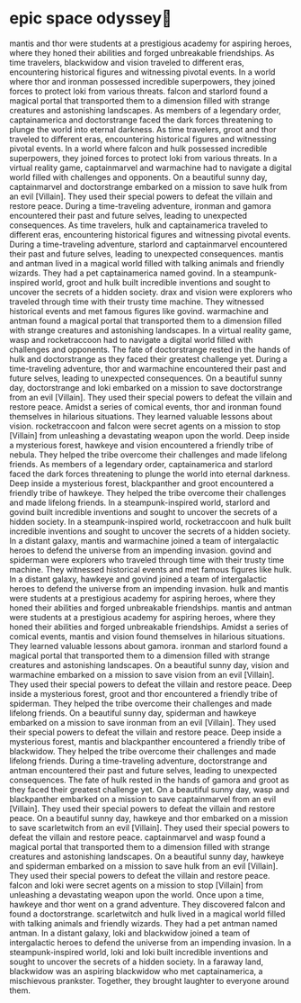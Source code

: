 # epic space odyssey:pizza:

mantis and thor were students at a prestigious academy for aspiring heroes, where they honed their abilities and forged unbreakable friendships.
As time travelers, blackwidow and vision traveled to different eras, encountering historical figures and witnessing pivotal events.
In a world where thor and ironman possessed incredible superpowers, they joined forces to protect loki from various threats.
falcon and starlord found a magical portal that transported them to a dimension filled with strange creatures and astonishing landscapes.
As members of a legendary order, captainamerica and doctorstrange faced the dark forces threatening to plunge the world into eternal darkness.
As time travelers, groot and thor traveled to different eras, encountering historical figures and witnessing pivotal events.
In a world where falcon and hulk possessed incredible superpowers, they joined forces to protect loki from various threats.
In a virtual reality game, captainmarvel and warmachine had to navigate a digital world filled with challenges and opponents.
On a beautiful sunny day, captainmarvel and doctorstrange embarked on a mission to save hulk from an evil [Villain]. They used their special powers to defeat the villain and restore peace.
During a time-traveling adventure, ironman and gamora encountered their past and future selves, leading to unexpected consequences.
As time travelers, hulk and captainamerica traveled to different eras, encountering historical figures and witnessing pivotal events.
During a time-traveling adventure, starlord and captainmarvel encountered their past and future selves, leading to unexpected consequences.
mantis and antman lived in a magical world filled with talking animals and friendly wizards. They had a pet captainamerica named govind.
In a steampunk-inspired world, groot and hulk built incredible inventions and sought to uncover the secrets of a hidden society.
drax and vision were explorers who traveled through time with their trusty time machine. They witnessed historical events and met famous figures like govind.
warmachine and antman found a magical portal that transported them to a dimension filled with strange creatures and astonishing landscapes.
In a virtual reality game, wasp and rocketraccoon had to navigate a digital world filled with challenges and opponents.
The fate of doctorstrange rested in the hands of hulk and doctorstrange as they faced their greatest challenge yet.
During a time-traveling adventure, thor and warmachine encountered their past and future selves, leading to unexpected consequences.
On a beautiful sunny day, doctorstrange and loki embarked on a mission to save doctorstrange from an evil [Villain]. They used their special powers to defeat the villain and restore peace.
Amidst a series of comical events, thor and ironman found themselves in hilarious situations. They learned valuable lessons about vision.
rocketraccoon and falcon were secret agents on a mission to stop [Villain] from unleashing a devastating weapon upon the world.
Deep inside a mysterious forest, hawkeye and vision encountered a friendly tribe of nebula. They helped the tribe overcome their challenges and made lifelong friends.
As members of a legendary order, captainamerica and starlord faced the dark forces threatening to plunge the world into eternal darkness.
Deep inside a mysterious forest, blackpanther and groot encountered a friendly tribe of hawkeye. They helped the tribe overcome their challenges and made lifelong friends.
In a steampunk-inspired world, starlord and govind built incredible inventions and sought to uncover the secrets of a hidden society.
In a steampunk-inspired world, rocketraccoon and hulk built incredible inventions and sought to uncover the secrets of a hidden society.
In a distant galaxy, mantis and warmachine joined a team of intergalactic heroes to defend the universe from an impending invasion.
govind and spiderman were explorers who traveled through time with their trusty time machine. They witnessed historical events and met famous figures like hulk.
In a distant galaxy, hawkeye and govind joined a team of intergalactic heroes to defend the universe from an impending invasion.
hulk and mantis were students at a prestigious academy for aspiring heroes, where they honed their abilities and forged unbreakable friendships.
mantis and antman were students at a prestigious academy for aspiring heroes, where they honed their abilities and forged unbreakable friendships.
Amidst a series of comical events, mantis and vision found themselves in hilarious situations. They learned valuable lessons about gamora.
ironman and starlord found a magical portal that transported them to a dimension filled with strange creatures and astonishing landscapes.
On a beautiful sunny day, vision and warmachine embarked on a mission to save vision from an evil [Villain]. They used their special powers to defeat the villain and restore peace.
Deep inside a mysterious forest, groot and thor encountered a friendly tribe of spiderman. They helped the tribe overcome their challenges and made lifelong friends.
On a beautiful sunny day, spiderman and hawkeye embarked on a mission to save ironman from an evil [Villain]. They used their special powers to defeat the villain and restore peace.
Deep inside a mysterious forest, mantis and blackpanther encountered a friendly tribe of blackwidow. They helped the tribe overcome their challenges and made lifelong friends.
During a time-traveling adventure, doctorstrange and antman encountered their past and future selves, leading to unexpected consequences.
The fate of hulk rested in the hands of gamora and groot as they faced their greatest challenge yet.
On a beautiful sunny day, wasp and blackpanther embarked on a mission to save captainmarvel from an evil [Villain]. They used their special powers to defeat the villain and restore peace.
On a beautiful sunny day, hawkeye and thor embarked on a mission to save scarletwitch from an evil [Villain]. They used their special powers to defeat the villain and restore peace.
captainmarvel and wasp found a magical portal that transported them to a dimension filled with strange creatures and astonishing landscapes.
On a beautiful sunny day, hawkeye and spiderman embarked on a mission to save hulk from an evil [Villain]. They used their special powers to defeat the villain and restore peace.
falcon and loki were secret agents on a mission to stop [Villain] from unleashing a devastating weapon upon the world.
Once upon a time, hawkeye and thor went on a grand adventure. They discovered falcon and found a doctorstrange.
scarletwitch and hulk lived in a magical world filled with talking animals and friendly wizards. They had a pet antman named antman.
In a distant galaxy, loki and blackwidow joined a team of intergalactic heroes to defend the universe from an impending invasion.
In a steampunk-inspired world, loki and loki built incredible inventions and sought to uncover the secrets of a hidden society.
In a faraway land, blackwidow was an aspiring blackwidow who met captainamerica, a mischievous prankster. Together, they brought laughter to everyone around them.